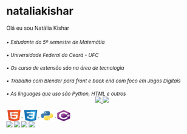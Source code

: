 # nataliakishar
Olá eu sou Natália Kishar
<h6><font size="2">• Estudante do 5º semestre de Matemátia<br>
<h6><font size="2">• Universidade Federal do Ceará - UFC <br>
<h6><font size="2">• Os curso de extensão são na área de tecnologia<br>
<h6><font size="2">• Trabalho com Blender para front e back end com foco em Jogos Digitais<br>
<h6><font size="2">• As linguages que uso são Python, HTML e outros<br>
<div align="center">
  <a href="https://github.com/git3007Na">
  <img height="180em" src="https://github-readme-stats.vercel.app/api?username=git3007Na&show_icons=true&theme=dark&include_all_commits=true&count_private=true"/>
  <img height="180em" src="https://github-readme-stats.vercel.app/api/top-langs/?username=git3007Na&layout=compact&langs_count=7&theme=dark"/>
</div>
<div style="display: inline_block"><br>
<img align="center" alt="kishar-HTML" height="30" width="40" src="https://raw.githubusercontent.com/devicons/devicon/master/icons/html5/html5-original.svg">
<img align="center" alt="kishar-CSS" height="30" width="40" src="https://raw.githubusercontent.com/devicons/devicon/master/icons/css3/css3-original.svg">
<img align="center" alt="kishar-Python" height="30" width="40" src="https://raw.githubusercontent.com/devicons/devicon/master/icons/python/python-original.svg">
<img align="center" alt="kishar-Csharp" height="30" width="40" src="https://raw.githubusercontent.com/devicons/devicon/master/icons/csharp/csharp-original.svg">
<div> 
  <a href="https://www.youtube.com/channel/UCwvkyv8QI-ocrnZ4Z6Te8Hg" target="_blank"><img src="https://img.shields.io/badge/YouTube-FF0000?style=for-the-badge&logo=youtube&logoColor=white" target="_blank"></a>
  <a href="http://lattes.cnpq.br/7258973510195914"_blank"><img height="35em"src="http://www.portalfea.fea.usp.br/sites/default/files/u6211/icon-curriculo-lattes.png" target="_blank"></a>
  <a href="http://lattes.cnpq.br/7258973510195914](https://web.whatsapp.com/)](https://wa.me/qr/XMTADL4TNCYJF1"_blank"><img height="25em"  src="https://img.shields.io/badge/WhatsApp-25D366?style=for-the-badge&logo=whatsapp&logoColor=white" target="_blank"></a>
<a href="<a href=" "_blank"></a>
    <a href = "nataliaqueiroz@gmail.com"><img src="https://img.shields.io/badge/-Gmail-%23333?style=for-the-badge&logo=gmail&logoColor=white" target="_blank"></a>
 
